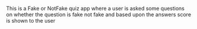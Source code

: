 This is a Fake or NotFake quiz app where a user is asked some questions on whether the question is fake not fake and based upon the answers score is shown to the user
